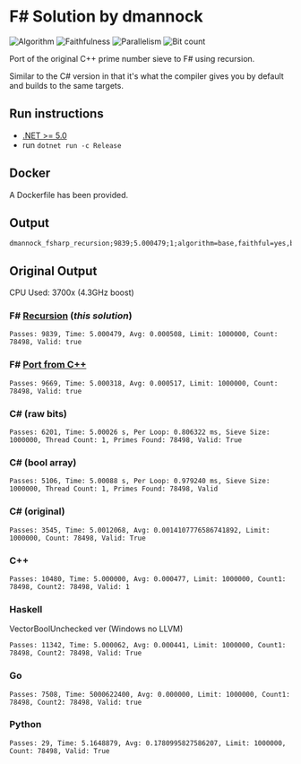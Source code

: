 # F# Solution by dmannock

![Algorithm](https://img.shields.io/badge/Algorithm-base-green)
![Faithfulness](https://img.shields.io/badge/Faithful-yes-green)
![Parallelism](https://img.shields.io/badge/Parallel-no-green)
![Bit count](https://img.shields.io/badge/Bits-unknown-yellowgreen)

Port of the original C++ prime number sieve to F# using recursion. 

Similar to the C# version in that it's what the compiler gives you by default and builds to the same targets.

## Run instructions
- [.NET >= 5.0](https://dotnet.microsoft.com/download/dotnet/5.0)
- run ```dotnet run -c Release```

## Docker
A Dockerfile has been provided.

## Output
```
dmannock_fsharp_recursion;9839;5.000479;1;algorithm=base,faithful=yes,bits=1
```

## Original Output

CPU Used: 3700x (4.3GHz boost)

### F# [Recursion](PrimeSieveFsharp_Recursion) (_this solution_)
```
Passes: 9839, Time: 5.000479, Avg: 0.000508, Limit: 1000000, Count: 78498, Valid: true
```

### F# [Port from C++](PrimeSieveFsharp_Port)
```
Passes: 9669, Time: 5.000318, Avg: 0.000517, Limit: 1000000, Count: 78498, Valid: true
```

### C# (raw bits)
```
Passes: 6201, Time: 5.00026 s, Per Loop: 0.806322 ms, Sieve Size: 1000000, Thread Count: 1, Primes Found: 78498, Valid: True
```

### C# (bool array)
```
Passes: 5106, Time: 5.00088 s, Per Loop: 0.979240 ms, Sieve Size: 1000000, Thread Count: 1, Primes Found: 78498, Valid
```

### C# (original)
```
Passes: 3545, Time: 5.0012068, Avg: 0.0014107776586741892, Limit: 1000000, Count: 78498, Valid: True
```

### C++
```
Passes: 10480, Time: 5.000000, Avg: 0.000477, Limit: 1000000, Count1: 78498, Count2: 78498, Valid: 1
```

### Haskell
VectorBoolUnchecked ver (Windows no LLVM)
```
Passes: 11342, Time: 5.000062, Avg: 0.000441, Limit: 1000000, Count1: 78498, Count2: 78498, Valid: True
```

### Go
```
Passes: 7508, Time: 5000622400, Avg: 0.000000, Limit: 1000000, Count1: 78498, Count2: 78498, Valid: true
```

### Python
```
Passes: 29, Time: 5.1648879, Avg: 0.1780995827586207, Limit: 1000000, Count: 78498, Valid: True
```